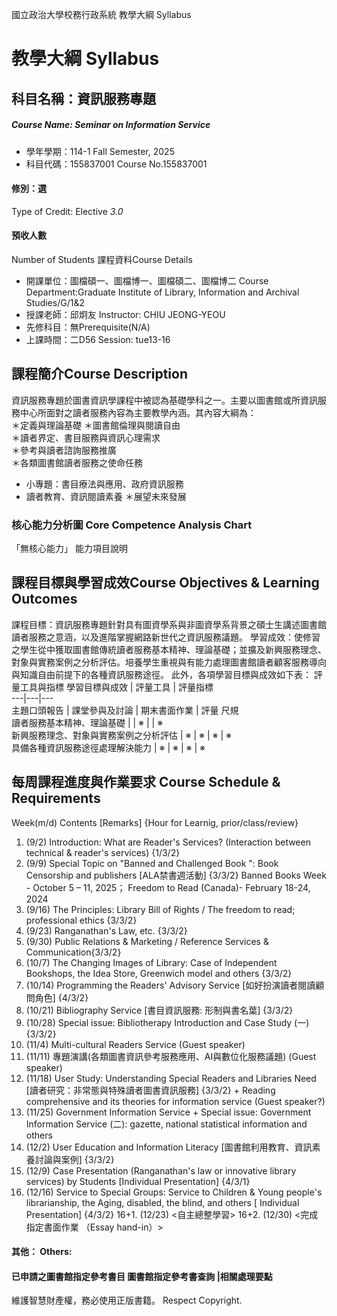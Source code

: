 國立政治大學校務行政系統 教學大綱 Syllabus
# 教學大綱 Syllabus
##  科目名稱：資訊服務專題
#####  Course Name: Seminar on Information Service
  * 學年學期：114-1 Fall Semester, 2025 
  * 科目代碼：155837001 Course No.155837001
#### 修別：選
Type of Credit: Elective 
_3.0_
#### 預收人數
Number of Students
課程資料Course Details
  * 開課單位：圖檔碩一、圖檔博一、圖檔碩二、圖檔博二 Course Department:Graduate Institute of Library, Information and Archival Studies/G/1&2 
  * 授課老師：邱炯友 Instructor: CHIU JEONG-YEOU 
  * 先修科目：無Prerequisite(N/A)
  * 上課時間：二D56 Session: tue13-16
##  課程簡介Course Description
資訊服務專題於圖書資訊學課程中被認為基礎學科之一。主要以圖書館或所資訊服務中心所面對之讀者服務內容為主要教學內涵。其內容大綱為：  
＊定義與理論基礎
＊圖書館倫理與閱讀自由  
＊讀者界定、書目服務與資訊心理需求  
＊參考與讀者諮詢服務推廣  
＊各類圖書館讀者服務之使命任務
* 小專題：書目療法與應用、政府資訊服務
* 讀者教育、資訊閱讀素養
＊展望未來發展
###  核心能力分析圖 Core Competence Analysis Chart
「無核心能力」 
能力項目說明
##  課程目標與學習成效Course Objectives & Learning Outcomes 
課程目標：資訊服務專題針對具有圖資學系與非圖資學系背景之碩士生講述圖書館讀者服務之意涵，以及進階掌握網路新世代之資訊服務議題。
學習成效：使修習之學生從中獲取圖書館傳統讀者服務基本精神、理論基礎；並擴及新興服務理念、對象與實務案例之分析評估。培養學生重視與有能力處理圖書館讀者顧客服務導向與知識自由前提下的各種資訊服務途徑。
此外，各項學習目標與成效如下表：
評量工具與指標 學習目標與成效 |  評量工具 |  評量指標  
---|---|---  
主題口頭報告 |  課堂參與及討論 |  期末書面作業 |  評量 尺規  
讀者服務基本精神、理論基礎 |  |  ※ |  |  ※  
新興服務理念、對象與實務案例之分析評估 |  ※ |  ※ |  ※ |  ※  
具備各種資訊服務途徑處理解決能力 |  ※ |  ※ |  ※ |  ※  
##  每周課程進度與作業要求 Course Schedule & Requirements
Week(m/d) Contents [Remarks] {Hour for Learnig, prior/class/review}  
1. (9/2) Introduction: What are Reader's Services? (Interaction between technical & reader's services) {1/3/2} 
2. (9/9) Special Topic on "Banned and Challenged Book ": Book Censorship and publishers [ALA禁書週活動] {3/3/2} Banned Books Week - October 5 – 11, 2025； Freedom to Read (Canada)- February 18-24, 2024
3. (9/16) The Principles: Library Bill of Rights / The freedom to read; professional ethics {3/3/2} 
4. (9/23) Ranganathan's Law, etc. {3/3/2}
5. (9/30) Public Relations & Marketing / Reference Services & Communication{3/3/2} 
6. (10/7) The Changing Images of Library: Case of Independent Bookshops, the Idea Store, Greenwich model and others {3/3/2} 
7. (10/14) Programming the Readers' Advisory Service [如好扮演讀者閱讀顧問角色] {4/3/2} 
8. (10/21) Bibliography Service [書目資訊服務: 形制與書名葉] {3/3/2} 
9. (10/28) Special issue: Bibliotherapy Introduction and Case Study (一) {3/3/2} 
10. (11/4) Multi-cultural Readers Service (Guest speaker)
11. (11/11) 專題演講(各類圖書資訊參考服務應用、AI與數位化服務議題) (Guest speaker)
12. (11/18) User Study: Understanding Special Readers and Libraries Need [讀者研究：非常態與特殊讀者圖書資訊服務] {3/3/2} + Reading comprehensive and its theories for information service (Guest speaker?)
13. (11/25) Government Information Service + Special issue: Government Information Service (二): gazette, national statistical information and others
14. (12/2) User Education and Information Literacy [圖書館利用教育、資訊素養討論與案例] {3/3/2}
15. (12/9) Case Presentation (Ranganathan's law or innovative library services) by Students [Individual Presentation] {4/3/1}
16. (12/16) Service to Special Groups: Service to Children & Young people's librarianship, the Aging, disabled, the blind, and others [ Individual Presentation] {4/3/2}
16+1. (12/23) <自主總整學習>
16+2. (12/30) <完成指定書面作業 （Essay hand-in）>
####  其他： Others:
####  已申請之圖書館指定參考書目  圖書館指定參考書查詢 |相關處理要點
維護智慧財產權，務必使用正版書籍。 Respect Copyright.